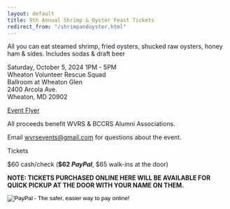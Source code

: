 ```yaml
---
layout: default
title: 9th Annual Shrimp & Oyster Feast Tickets
redirect_from: "/shrimpandoyster.html"
---
```


<div class="row">
	<div class="col-sm-7">
<p>All you can eat steamed shrimp, fried oysters, shucked raw oysters, honey ham & sides. Includes sodas & draft beer</p>

<p>Saturday, October 5, 2024 1PM - 5PM
<br />Wheaton Volunteer Rescue Squad
<br />Ballroom at Wheaton Glen
<br />2400 Arcola Ave.
<br />Wheaton, MD 20902</p>

<p><a href="{{ '/assets/files/2024_Shrimp_Oyster_Feast_Flyer.pdf' | relative_url }}" target="_blank">Event Flyer</a></p>

<p>All proceeds benefit WVRS & BCCRS Alumni Associations.</p>
<p>Email <a href="mailto:wvrsevents@gmail.com">
wvrsevents@gmail.com</a> for questions about the event.</p>
</div>
<div class="col-sm-5">
<div class="info info-small float-right"><div class="info-heading">Tickets</div><p>$60 cash/check (<b>$62 <i>PayPal</i></b>, $65 walk-ins at the door)</p>
<p><b>NOTE: TICKETS PURCHASED ONLINE HERE WILL BE AVAILABLE FOR QUICK PICKUP AT THE DOOR WITH YOUR NAME ON THEM.</b></p>
<form target="paypal" action="https://www.paypal.com/cgi-bin/webscr" method="post">
<input type="hidden" name="cmd" value="_s-xclick">
<input type="hidden" name="hosted_button_id" value="G4EWBM6FSW9TU">
<input type="image" src="https://www.paypalobjects.com/en_US/i/btn/btn_cart_LG.gif" border="0" name="submit" alt="PayPal - The safer, easier way to pay online!">
<img alt="" border="0" src="https://www.paypalobjects.com/en_US/i/scr/pixel.gif" width="1" height="1" hidden="" style="display: none !important;">
</form>
</div>
</div>
</div>

